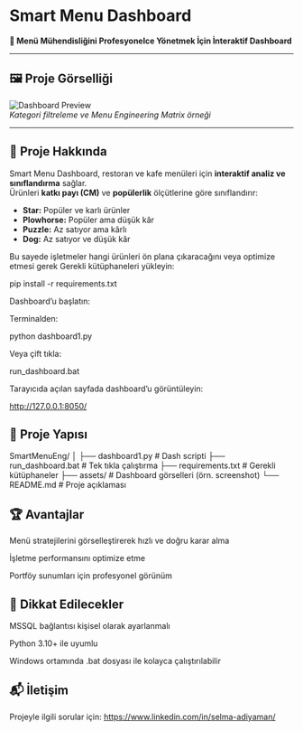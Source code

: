 # Smart Menu Dashboard

**🎯 Menü Mühendisliğini Profesyonelce Yönetmek İçin İnteraktif Dashboard**

---

## 🖼️ Proje Görselliği

![Dashboard Preview]("C:\Users\lenovo\Downloads\3.png")  
*Kategori filtreleme ve Menu Engineering Matrix örneği*

---

## 🚀 Proje Hakkında

Smart Menu Dashboard, restoran ve kafe menüleri için **interaktif analiz ve sınıflandırma** sağlar.  
Ürünleri **katkı payı (CM)** ve **popülerlik** ölçütlerine göre sınıflandırır:  

- **Star:** Popüler ve karlı ürünler  
- **Plowhorse:** Popüler ama düşük kâr  
- **Puzzle:** Az satıyor ama kârlı  
- **Dog:** Az satıyor ve düşük kâr  

Bu sayede işletmeler hangi ürünleri ön plana çıkaracağını veya optimize etmesi gerek
Gerekli kütüphaneleri yükleyin:

pip install -r requirements.txt


Dashboard’u başlatın:

Terminalden:

python dashboard1.py


Veya çift tıkla:

run_dashboard.bat


Tarayıcıda açılan sayfada dashboard’u görüntüleyin:

http://127.0.0.1:8050/

## 📂 Proje Yapısı
SmartMenuEng/
│
├── dashboard1.py         # Dash scripti
├── run_dashboard.bat     # Tek tıkla çalıştırma
├── requirements.txt      # Gerekli kütüphaneler
├── assets/               # Dashboard görselleri (örn. screenshot)
└── README.md             # Proje açıklaması

## 🏆 Avantajlar

Menü stratejilerini görselleştirerek hızlı ve doğru karar alma

İşletme performansını optimize etme

Portföy sunumları için profesyonel görünüm

## 📌 Dikkat Edilecekler

MSSQL bağlantısı kişisel olarak ayarlanmalı

Python 3.10+ ile uyumlu

Windows ortamında .bat dosyası ile kolayca çalıştırılabilir

## 📬 İletişim

Projeyle ilgili sorular için: https://www.linkedin.com/in/selma-adiyaman/

